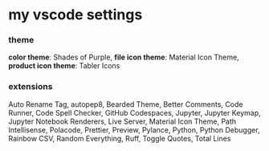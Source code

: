 # my vscode settings

### theme
**color theme**: Shades of Purple, 
**file icon theme**: Material Icon Theme, 
**product icon theme**: Tabler Icons

### extensions
Auto Rename Tag,
autopep8,
Bearded Theme,
Better Comments,
Code Runner,
Code Spell Checker,
GitHub Codespaces,
Jupyter, Jupyter Keymap, Jupyter Notebook Renderers,
Live Server,
Material Icon Theme,
Path Intellisense,
Polacode,
Prettier,
Preview,
Pylance,
Python,
Python Debugger,
Rainbow CSV,
Random Everything,
Ruff,
Toggle Quotes,
Total Lines
